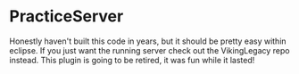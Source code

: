 # PracticeServer
Honestly haven't built this code in years, but it should be pretty easy within eclipse. If you just want the running server check out the VikingLegacy repo instead. This plugin is going to be retired, it was fun while it lasted!
